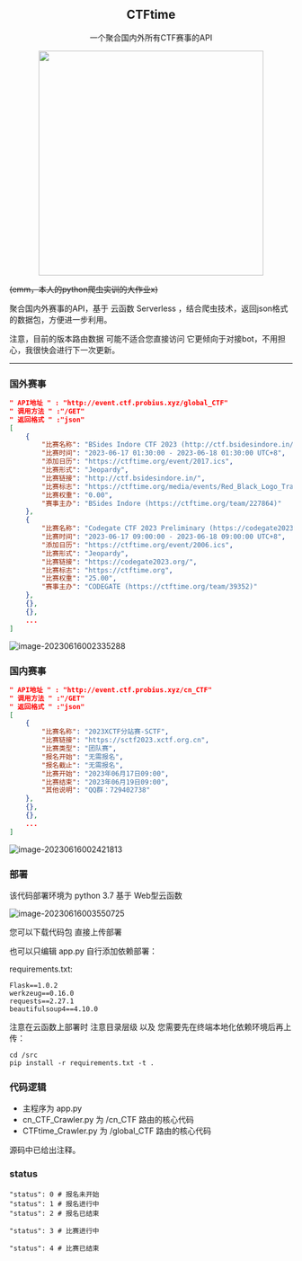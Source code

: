 

<div align="center">
     <h2>CTFtime</h2>
     <p>
         一个聚合国内外所有CTF赛事的API
    </p>
     <div align="center">
    <img src="https://nssctf.wdf.ink//img/WDTJ/202306160256119.png" width="400px">
    </div> 
</div> 

~~(emm，本人的python爬虫实训的大作业x)~~

聚合国内外赛事的API，基于 云函数 Serverless ，结合爬虫技术，返回json格式的数据包，方便进一步利用。

注意，目前的版本路由数据 可能不适合您直接访问 它更倾向于对接bot，不用担心，我很快会进行下一次更新。

---



### 国外赛事

```json
" API地址 " : "http://event.ctf.probius.xyz/global_CTF"
" 调用方法 " :"/GET"
" 返回格式 " :"json"
[
    {
        "比赛名称": "BSides Indore CTF 2023 (http://ctf.bsidesindore.in/)",
        "比赛时间": "2023-06-17 01:30:00 - 2023-06-18 01:30:00 UTC+8",
        "添加日历": "https://ctftime.org/event/2017.ics",
        "比赛形式": "Jeopardy",
        "比赛链接": "http://ctf.bsidesindore.in/",
        "比赛标志": "https://ctftime.org/media/events/Red_Black_Logo_Transparent.png",
        "比赛权重": "0.00",
        "赛事主办": "BSides Indore (https://ctftime.org/team/227864)"
    },
    {
        "比赛名称": "Codegate CTF 2023 Preliminary (https://codegate2023.org/)",
        "比赛时间": "2023-06-17 09:00:00 - 2023-06-18 09:00:00 UTC+8",
        "添加日历": "https://ctftime.org/event/2006.ics",
        "比赛形式": "Jeopardy",
        "比赛链接": "https://codegate2023.org/",
        "比赛标志": "https://ctftime.org",
        "比赛权重": "25.00",
        "赛事主办": "CODEGATE (https://ctftime.org/team/39352)"
    },
    {},
    {},
    ...
]
```

![image-20230616002335288](https://nssctf.wdf.ink//img/WDTJ/202306160023392.png)

### 国内赛事

```json
" API地址 " : "http://event.ctf.probius.xyz/cn_CTF"
" 调用方法 " :"/GET"
" 返回格式 " :"json"
[
    {
        "比赛名称": "2023XCTF分站赛-SCTF",
        "比赛链接": "https://sctf2023.xctf.org.cn",
        "比赛类型": "团队赛",
        "报名开始": "无需报名",
        "报名截止": "无需报名",
        "比赛开始": "2023年06月17日09:00",
        "比赛结束": "2023年06月19日09:00",
        "其他说明": "QQ群：729402738"
    },
    {},
    {},
    ...
]
```

![image-20230616002421813](https://nssctf.wdf.ink//img/WDTJ/202306160024937.png)

### 部署

该代码部署环境为 python 3.7 基于 Web型云函数

![image-20230616003550725](https://nssctf.wdf.ink//img/WDTJ/202306160035810.png)

您可以下载代码包 直接上传部署

也可以只编辑 app.py 自行添加依赖部署：

requirements.txt:

```
Flask==1.0.2
werkzeug==0.16.0
requests==2.27.1
beautifulsoup4==4.10.0
```

注意在云函数上部署时 注意目录层级 以及 您需要先在终端本地化依赖环境后再上传：

```
cd /src
pip install -r requirements.txt -t .
```

### 代码逻辑

- 主程序为 app.py
- cn_CTF_Crawler.py 为 /cn_CTF 路由的核心代码
- CTFtime_Crawler.py 为 /global_CTF 路由的核心代码

源码中已给出注释。

### status
```
"status": 0 # 报名未开始
"status": 1 # 报名进行中
"status": 2 # 报名已结束

"status": 3 # 比赛进行中

"status": 4 # 比赛已结束
```